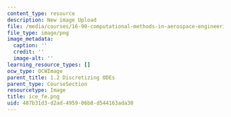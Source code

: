 ```yaml
---
content_type: resource
description: New image Upload
file: /media/courses/16-90-computational-methods-in-aerospace-engineering-spring-2014/487b31d3d2ad495906b8d544163ada30_ice_fe.png
file_type: image/png
image_metadata:
  caption: ''
  credit: ''
  image-alt: ''
learning_resource_types: []
ocw_type: OCWImage
parent_title: 1.2 Discretizing ODEs
parent_type: CourseSection
resourcetype: Image
title: ice_fe.png
uid: 487b31d3-d2ad-4959-06b8-d544163ada30
---
```

